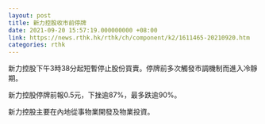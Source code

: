 ```yaml
---
layout: post
title: 新力控股收市前停牌
date: 2021-09-20 15:57:19.000000000 +08:00
link: https://news.rthk.hk/rthk/ch/component/k2/1611465-20210920.htm
categories: rthk
---
```


新力控股下午3時38分起短暫停止股份買賣。停牌前多次觸發市調機制而進入冷靜期。

新力控股停牌前報0.5元，下挫逾87%，最多跌逾90%。

新力控股主要在內地從事物業開發及物業投資。

